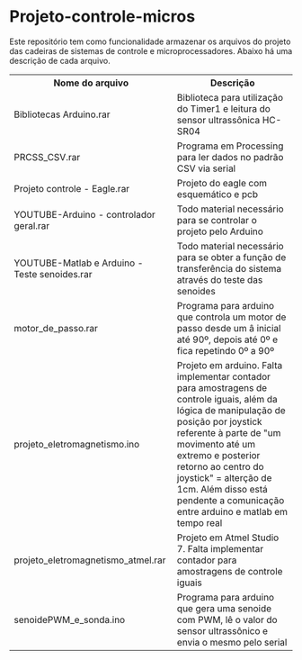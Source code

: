 # Projeto-controle-micros
Este repositório tem como funcionalidade armazenar os arquivos do projeto das cadeiras de sistemas de controle e microprocessadores. Abaixo há uma descrição de cada arquivo.
<table>
  <tr>
    <th>Nome do arquivo</th>
    <th>Descrição</th>
  </tr>
  <tr>
    <td>Bibliotecas Arduino.rar</td>
    <td>Biblioteca para utilização do Timer1 e leitura do sensor ultrassônica HC-SR04</td>
  </tr>
  <tr>
    <td>PRCSS_CSV.rar</td>
    <td>Programa em Processing para ler dados no padrão CSV via serial</td>
  </tr>
  <tr>
    <td>Projeto controle - Eagle.rar</td>
    <td>Projeto do eagle com esquemático e pcb</td>
  </tr>
  <tr>
    <td>YOUTUBE-Arduino - controlador geral.rar</td>
    <td>Todo material necessário para se controlar o projeto pelo Arduino</td>
  </tr>
  <tr>
    <td>YOUTUBE-Matlab e Arduino - Teste senoides.rar</td>
    <td>Todo material necessário para se obter a função de transferência do sistema através do teste das senoides</td>
  </tr>
  <tr>
    <td>motor_de_passo.rar</td>
    <td>Programa para arduino que controla um motor de passo desde um â inicial até 90º, depois até 0º e fica repetindo 0º a 90º</td>
  </tr>
    <tr>
    <td>projeto_eletromagnetismo.ino</td>
    <td>Projeto em arduino. Falta implementar contador para amostragens de controle iguais, além da lógica de manipulação de posição por joystick referente à parte de "um movimento até um extremo e posterior retorno ao centro do joystick" = alterção de 1cm. Além disso está pendente a comunicação entre arduino e matlab em tempo real </td>
  </tr>
    <tr>
    <td>projeto_eletromagnetismo_atmel.rar</td>
    <td>Projeto em Atmel Studio 7. Falta implementar contador para amostragens de controle iguais </td>
  </tr>
  <tr>
    <td>senoidePWM_e_sonda.ino</td>
    <td>Programa para arduino que gera uma senoide com PWM, lê o valor do sensor ultrassônico e envia o mesmo pelo serial</td>
  </tr>
</table>
